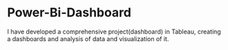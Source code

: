 # Power-Bi-Dashboard
I have developed a comprehensive project(dashboard) in Tableau, creating a dashboards and analysis of data and visualization of it.
